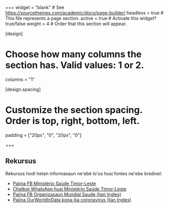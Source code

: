 +++
widget = "blank"  # See https://sourcethemes.com/academic/docs/page-builder/
headless = true  # This file represents a page section.
active = true  # Activate this widget? true/false
weight = 4  # Order that this section will appear.

[design]
  # Choose how many columns the section has. Valid values: 1 or 2.
  columns = "1"

[design.spacing]
  # Customize the section spacing. Order is top, right, bottom, left.
  padding = ["20px", "0", "20px", "0"]

+++

## Rekursus

Rekursus hodi hetan informasaun ne'ebé lo'os husi fontes ne'ebe kredível:
* [Pajina FB Ministério Saúde Timor-Leste](https://www.facebook.com/MinisteriodaSaudeTL/)
* [Chatbot WhatsApp husi Ministério Saúde Timor-Leste](https://wa.me/67075560000?text=hello)
* [Pajina FB Organizasaun Mundial Saude (lian Ingles)](https://www.facebook.com/WHOTL/)
* [Pajina OurWorldInData kona-ba coronavirus (lian Ingles)](ourworldindata.org/coronavirus?country=TLS+IDN+AUS+VNM)
